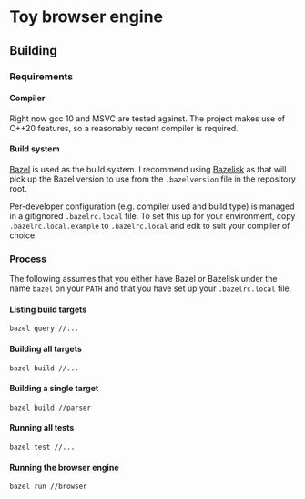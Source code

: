# Toy browser engine

## Building

### Requirements

#### Compiler

Right now gcc 10 and MSVC are tested against. The project makes use of C++20
features, so a reasonably recent compiler is required.

#### Build system

[Bazel](bazel) is used as the build system. I recommend using
[Bazelisk](bazelisk) as that will pick up the Bazel version to use from the
`.bazelversion` file in the repository root.

Per-developer configuration (e.g.  compiler used and build type) is managed in
a gitignored `.bazelrc.local` file. To set this up for your environment, copy
`.bazelrc.local.example` to `.bazelrc.local` and edit to suit your compiler of
choice.

### Process

The following assumes that you either have Bazel or Bazelisk under the name
`bazel` on your `PATH` and that you have set up your `.bazelrc.local` file.

#### Listing build targets

`bazel query //...`

#### Building all targets

`bazel build //...`

#### Building a single target

`bazel build //parser`

#### Running all tests

`bazel test //...`

#### Running the browser engine

`bazel run //browser`

[bazel]: https://bazel.build
[bazelisk]: https://github.com/bazelbuild/bazelisk
